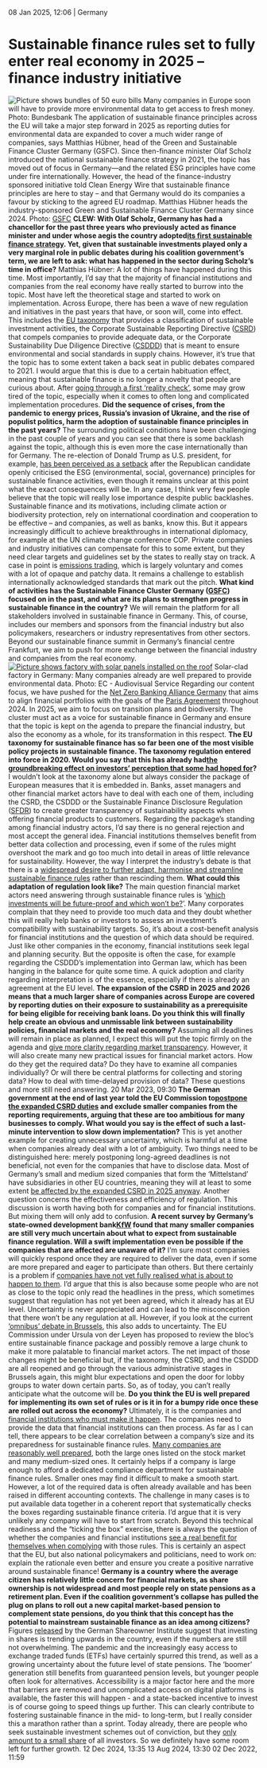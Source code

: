 08 Jan 2025, 12:06
| 
Germany
# Sustainable finance rules set to fully enter real economy in 2025 – finance industry initiative 
![Picture shows bundles of 50 euro bills](https://www.cleanenergywire.org/sites/default/files/styles/gallery_image/public/money_bundesbank_euros.jpg?itok=O0isj8jo)
Many companies in Europe soon will have to provide more environmental data to get access to fresh money. Photo: Bundesbank 
The application of sustainable finance principles across the EU will take a major step forward in 2025 as reporting duties for environmental data are expanded to cover a much wider range of companies, says Matthias Hübner, head of the Green and Sustainable Finance Cluster Germany (GSFC). Since then-finance minister Olaf Scholz introduced the national sustainable finance strategy in 2021, the topic has moved out of focus in Germany—and the related ESG principles have come under fire internationally. However, the head of the finance-industry sponsored initiative told Clean Energy Wire that sustainable finance principles are here to stay – and that Germany would do its companies a favour by sticking to the agreed EU roadmap.
Matthias Hübner heads the industry-sponsored Green and Sustainable Finance Cluster Germany since 2024. Photo: [GSFC](https://www.cleanenergywire.org/experts/green-and-sustainable-finance-cluster-germany)
**CLEW: With Olaf Scholz, Germany has had a chancellor for the past three years who previously acted as finance minister and under whose aegis the country adopted**[**its first sustainable finance strategy**](https://www.cleanenergywire.org/news/germany-aims-become-global-leader-sustainable-finance-new-strategy)**. Yet, given that sustainable investments played only a very marginal role in public debates during his coalition government’s term, we are left to ask: what has happened in the sector during Scholz’s time in office?**
Matthias Hübner: A lot of things have happened during this time. Most importantly, I’d say that the majority of financial institutions and companies from the real economy have really started to burrow into the topic. Most have left the theoretical stage and started to work on implementation.
Across Europe, there has been a wave of new regulation and initiatives in the past years that have, or soon will, come into effect. This includes the [EU taxonomy](https://finance.ec.europa.eu/sustainable-finance/tools-and-standards/eu-taxonomy-sustainable-activities_en) that provides a classification of sustainable investment activities, the Corporate Sustainable Reporting Directive ([CSRD](https://finance.ec.europa.eu/capital-markets-union-and-financial-markets/company-reporting-and-auditing/company-reporting/corporate-sustainability-reporting_en)) that compels companies to provide adequate data, or the Corporate Sustainability Due Diligence Directive ([CSDDD](https://commission.europa.eu/business-economy-euro/doing-business-eu/sustainability-due-diligence-responsible-business/corporate-sustainability-due-diligence_en)) that is meant to ensure environmental and social standards in supply chains.
However, it’s true that the topic has to some extent taken a back seat in public debates compared to 2021. I would argue that this is due to a certain habituation effect, meaning that sustainable finance is no longer a novelty that people are curious about. After [going through a first ‘reality check’](https://www.cleanenergywire.org/news/25-mln-us-fine-german-fund-manager-sustainable-finance-wake-call-ngo), some may grow tired of the topic, especially when it comes to often long and complicated implementation procedures.
**Did the sequence of crises, from the pandemic to energy prices, Russia’s invasion of Ukraine, and the rise of populist politics, harm the adoption of sustainable finance principles in the past years?**
The surrounding political conditions have been challenging in the past couple of years and you can see that there is some backlash against the topic, although this is even more the case internationally than for Germany. The re-election of Donald Trump as U.S. president, for example, [has been perceived as a setback](https://www.thomsonreuters.com/en-us/posts/esg/post-election-regulation/) after the Republican candidate openly criticised the ESG (environmental, social, governance) principles for sustainable finance activities, even though it remains unclear at this point what the exact consequences will be.
In any case, I think very few people believe that the topic will really lose importance despite public backlashes. Sustainable finance and its motivations, including climate action or biodiversity protection, rely on international coordination and cooperation to be effective – and companies, as well as banks, know this.
But it appears increasingly difficult to achieve breakthroughs in international diplomacy, for example at the UN climate change conference COP. Private companies and industry initiatives can compensate for this to some extent, but they need clear targets and guidelines set by the states to really stay on track. A case in point is [emissions trading](https://www.cleanenergywire.org/glossary/letter_e#emissions_trading), which is largely voluntary and comes with a lot of opaque and patchy data. It remains a challenge to establish internationally acknowledged standards that mark out the pitch.
**What kind of activities has the Sustainable Finance Cluster Germany ([GSFC](https://www.cleanenergywire.org/experts/green-and-sustainable-finance-cluster-germany)) focused on in the past, and what are its plans to strengthen progress in sustainable finance in the country?**
We will remain the platform for all stakeholders involved in sustainable finance in Germany. This, of course, includes our members and sponsors from the financial industry but also policymakers, researchers or industry representatives from other sectors. Beyond our sustainable finance summit in Germany’s financial centre Frankfurt, we aim to push for more exchange between the financial industry and companies from the real economy.
[![Picture shows factory with solar panels installed on the roof](https://www.cleanenergywire.org/sites/default/files/styles/paragraph_text_image/public/paragraphs/images/solar-roof-factory-ebikes-riesemuller-germany-thomaslohnes-eu.jpg?itok=KvIFFPJX)](https://www.cleanenergywire.org/sites/default/files/styles/gallery_image/public/paragraphs/images/solar-roof-factory-ebikes-riesemuller-germany-thomaslohnes-eu.jpg?itok=S3gNP2Yc)
Solar-clad factory in Germany: Many companies already are well prepared to provide environmental data. Photo: EC - Audiovisual Service
Regarding our content focus, we have pushed for the [Net Zero Banking Alliance Germany](https://gsfc-germany.com/wp-content/uploads/2024/08/2408_NZBAG_Net-Zero-Banking-in-Practice.pdf) that aims to align financial portfolios with the goals of the [Paris Agreement](https://www.cleanenergywire.org/glossary/letter_p#paris_agreement) throughout 2024. In 2025, we aim to focus on transition plans and biodiversity. The cluster must act as a voice for sustainable finance in Germany and ensure that the topic is kept on the agenda to prepare the financial industry, but also the economy as a whole, for its transformation in this respect.
**The EU taxonomy for sustainable finance has so far been one of the most visible policy projects in sustainable finance. The taxonomy regulation entered into force in 2020. Would you say that this has already had[the groundbreaking effect on investors’ perception that some had hoped for](https://www.cleanenergywire.org/news/preview-2023-eu-taxonomys-implementation-must-deliver-push-sustainable-finance-researcher)?**
I wouldn’t look at the taxonomy alone but always consider the package of European measures that it is embedded in. Banks, asset managers and other financial market actors have to deal with each one of them, including the CSRD, the CSDDD or the Sustainable Finance Disclosure Regulation ([SFDR](https://finance.ec.europa.eu/sustainable-finance/disclosures/sustainability-related-disclosure-financial-services-sector_en)) to create greater transparency of sustainability aspects when offering financial products to customers.
Regarding the package’s standing among financial industry actors, I’d say there is no general rejection and most accept the general idea. Financial institutions themselves benefit from better data collection and processing, even if some of the rules might overshoot the mark and go too much into detail in areas of little relevance for sustainability. However, the way I interpret the industry’s debate is that there is a [widespread desire to further adapt, harmonise and streamline sustainable finance rules](https://www.cleanenergywire.org/news/tightening-us-sustainable-finance-rules-could-spell-further-trouble-german-asset-manager) rather than rescinding them.
**What could this adaptation of regulation look like?**
The main question financial market actors need answering through sustainable finance rules is ‘[which investments will be future-proof and which won’t be?](https://www.cleanenergywire.org/news/sustainable-investment-surge-germany-spurred-expectations-tighter-eu-regulation)’. Many corporates complain that they need to provide too much data and they doubt whether this will really help banks or investors to assess an investment’s compatibility with sustainability targets. So, it’s about a cost-benefit analysis for financial institutions and the question of which data should be required.
Just like other companies in the economy, financial institutions seek legal and planning security. But the opposite is often the case, for example regarding the CSDDD’s implementation into German law, which has been hanging in the balance for quite some time. A quick adoption and clarity regarding interpretation is of the essence, especially if there is already an agreement at the EU level.
**The expansion of the CSRD in 2025 and 2026 means that a much larger share of companies across Europe are covered by reporting duties on their exposure to sustainability as a prerequisite for being eligible for receiving bank loans. Do you think this will finally help create an obvious and unmissable link between sustainability policies, financial markets and the real economy?**
Assuming all deadlines will remain in place as planned, I expect this will put the topic firmly on the agenda and [give more clarity regarding market transparency](https://www.cleanenergywire.org/news/regulation-must-enable-markets-climate-neutral-products-german-certifier-tuv). However, it will also create many new practical issues for financial market actors. How do they get the required data? Do they have to examine all companies individually? Or will there be central platforms for collecting and storing data? How to deal with time-delayed provision of data? These questions and more still need answering.
20 Mar 2023, 09:30
**The German government at the end of last year told the EU Commission to[postpone the expanded CSRD duties](https://table.media/en/europe/analysis-en/reporting-obligations-how-germany-wants-to-weaken-the-csrd/) and exclude smaller companies from the reporting requirements, arguing that these are too ambitious for many businesses to comply. What would you say is the effect of such a last-minute intervention to slow down implementation?**
This is yet another example for creating unnecessary uncertainty, which is harmful at a time when companies already deal with a lot of ambiguity. Two things need to be distinguished here: merely postponing long-agreed deadlines is not beneficial, not even for the companies that have to disclose data.
Most of Germany’s small and medium sized companies that form the ‘Mittelstand’ have subsidiaries in other EU countries, meaning they will at least to some extent [be affected by the expanded CSRD in 2025 anyway](https://www.cleanenergywire.org/news/at%20least%20to%20some%20extent). Another question concerns the effectiveness and efficiency of regulation. This discussion is worth having both for companies and for financial institutions. But mixing them will only add to confusion.
**A recent survey by Germany’s state-owned development bank[KfW](https://www.cleanenergywire.org/experts/kfw-bank) found that many smaller companies are still very much uncertain about what to expect from sustainable finance regulation. Will a swift implementation even be possible if the companies that are affected are unaware of it?**
I’m sure most companies will quickly respond once they are required to deliver the data, even if some are more prepared and eager to participate than others. But there certainly is a problem if [companies have not yet fully realised what is about to happen to them](https://www.cleanenergywire.org/news/sustainability-reporting-still-black-box-many-smaller-companies-germany-survey). I’d argue that this is also because some people who are not as close to the topic only read the headlines in the press, which sometimes suggest that regulation has not yet been agreed, which it already has at EU level. Uncertainty is never appreciated and can lead to the misconception that there won’t be any regulation at all.
However, if you look at the current [‘omnibus’ debate in Brussels](https://www.ft.com/content/0ee6c8d0-975c-4009-89a1-331f66a37de8), this also adds to uncertainty. The EU Commission under Ursula von der Leyen has proposed to review the bloc’s entire sustainable finance package and possibly remove a large chunk to make it more palatable to financial market actors. The net impact of those changes might be beneficial but, if the taxonomy, the CSRD, and the CSDDD are all reopened and go through the various administrative stages in Brussels again, this might blur expectations and open the door for lobby groups to water down certain parts. So, as of today, you can’t really anticipate what the outcome will be.
**Do you think the EU is well prepared for implementing its own set of rules or is it in for a bumpy ride once these are rolled out across the economy?**
Ultimately, it is the companies and [financial institutions who must make it happen](https://www.cleanenergywire.org/news/leading-german-investment-funds-continue-neglect-climate-targets-portfolio-greenpeace). The companies need to provide the data that financial institutions can then process. As far as I can tell, there appears to be clear correlation between a company’s size and its preparedness for sustainable finance rules. [Many companies are reasonably well prepared](https://www.cleanenergywire.org/news/two-three-germanys-small-and-medium-companies-aim-reduce-co2-emissions-survey), both the large ones listed on the stock market and many medium-sized ones.
It certainly helps if a company is large enough to afford a dedicated compliance department for sustainable finance rules. Smaller ones may find it difficult to make a smooth start. However, a lot of the required data is often already available and has been raised in different accounting contexts. The challenge in many cases is to put available data together in a coherent report that systematically checks the boxes regarding sustainable finance criteria. I’d argue that it is very unlikely any company will have to start from scratch.
Beyond this technical readiness and the “ticking the box” exercise, there is always the question of whether the companies and financial institutions [see a real benefit for themselves when complying](https://www.cleanenergywire.org/news/active-financial-supervision-key-lever-against-greenwashing-ngo) with those rules. This is certainly an aspect that the EU, but also national policymakers and politicians, need to work on: explain the rationale even better and ensure you create a positive narrative around sustainable finance!
**Germany is a country where the average citizen has relatively little concern for financial markets, as share ownership is not widespread and most people rely on state pensions as a retirement plan. Even if the coalition government’s collapse has pulled the plug on plans to roll out a new capital market-based pension to complement state pensions, do you think that this concept has the potential to mainstream sustainable finance as an idea among citizens?**
Figures [released](https://www.dai.de/trendbarometer-aktionaerszahlen) by the German Shareowner Institute suggest that investing in shares is trending upwards in the country, even if the numbers are still not overwhelming. The pandemic and the increasingly easy access to exchange traded funds (ETFs) have certainly spurred this trend, as well as a growing uncertainty about the future level of state pensions.
The ‘boomer’ generation still benefits from guaranteed pension levels, but younger people often look for alternatives. Accessibility is a major factor here and the more that barriers are removed and uncomplicated access on digital platforms is available, the faster this will happen - and a state-backed incentive to invest is of course going to speed things up further.
This can clearly contribute to fostering sustainable finance in the mid- to long-term, but I really consider this a marathon rather than a sprint. Today already, there are people who seek sustainable investment schemes out of conviction, but they [only amount to a small share](https://www.cleanenergywire.org/news/one-seven-german-households-makes-sustainable-investments-survey) of all investors. So we definitely have some room left for further growth.
12 Dec 2024, 13:35
13 Aug 2024, 13:30
02 Dec 2022, 11:59